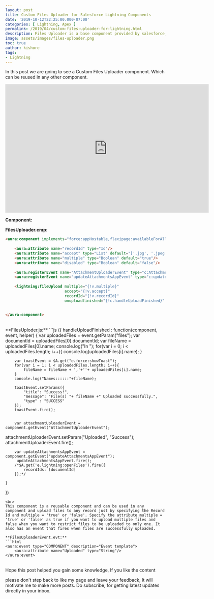 ```yaml
---
layout: post
title: Custom Files Uploader for Salesforce Lightning Components
date: '2019-10-12T22:25:00.000-07:00'
categories: [ Lightning, Apex ]
permalink: /2019/04/custom-files-uploader-for-lightning.html
description: Files Uploader is a base component provided by salesforce, using this let's build a Custom Files Uploader component which can be re-used in any component with ease.
image: assets/images/files-uploader.png
toc: true
author: kishore
tags:
- Lightning
---
```


In this post we are going to see a Custom Files Uploader component. Which can be reused in any other component.

<iframe allow="autoplay; fullscreen" allowfullscreen="" frameborder="0" height="404" src="https://player.vimeo.com/video/335663627" width="640"></iframe>  

**Component:**

**FilesUploader.cmp:**
```html
<aura:component implements="force:appHostable,flexipage:availableForAllPageTypes,flexipage:availableForRecordHome,force:hasRecordId,force:lightningQuickAction" access="global" >
 
    <aura:attribute name="recordId" type="Id"/>
    <aura:attribute name="accept" type="List" default="['.jpg', '.jpeg', '.pdf', '.zip']"/>
    <aura:attribute name="multiple" type="Boolean" default="true"/>
    <aura:attribute name="disabled" type="Boolean" default="false"/>
    
    <aura:registerEvent name="AttachmentUploaderEvent" type="c:AttachmentUploaderEvent"/>
    <aura:registerEvent name="updateAttachmentsAppEvent" type="c:updateAttachmentsAppEvent"/>
    
    <lightning:fileUpload multiple="{!v.multiple}" 
                          accept="{!v.accept}" 
                          recordId="{!v.recordId}" 
                          onuploadfinished="{!c.handleUploadFinished}" />
    
    
</aura:component>
```
<br>
**FilesUploder.js:**
```js
({
    handleUploadFinished : function(component, event, helper) {
        var uploadedFiles = event.getParam("files");
        var documentId = uploadedFiles[0].documentId;
        var fileName = uploadedFiles[0].name;
        console.log("In ");
        for(var i = 0; i < uploadedFiles.length; i++){
            console.log(uploadedFiles[i].name);
        }
        
        var toastEvent = $A.get("e.force:showToast");
        for(var i = 1; i < uploadedFiles.length; i++){
            fileName = fileName + ','+''+ uploadedFiles[i].name;
        }
        console.log("Names::::::"+fileName);
        
        toastEvent.setParams({
            "title": "Success!",
            "message": "File(s) "+ fileName +" Uploaded successfully.",
            "type" : "SUCCESS"
        });
        toastEvent.fire();
        
        
        var attachmentUploaderEvent = component.getEvent("AttachmentUploaderEvent");
   attachmentUploaderEvent.setParam("Uploaded", "Success");
         attachmentUploaderEvent.fire();
        
        
        var updateAttachmentsAppEvent = component.getEvent("updateAttachmentsAppEvent");
         updateAttachmentsAppEvent.fire();
        /*$A.get('e.lightning:openFiles').fire({
            recordIds: [documentId]
        });*/
        
    }
})
```
<br>
This component is a reusable component and can be used in any component and upload files to any record just by specifying the Record Id and multiple = 'true' or 'false'. Specify the attribute multiple = 'true' or 'false' as true if you want to upload multiple files and false when you want to restrict files to be uploaded to only one. It also has an event that fires when files are successfully uploaded.

**FilesUploaderEvent.evt:**
```html
<aura:event type="COMPONENT" description="Event template">
    <aura:attribute name="Uploaded" type="String"/>
</aura:event>
```
<br>
Hope this post helped you gain some knowledge, If you like the content

please don't step back to like my page and leave your feedback, It will motivate me to make more posts. Do subscribe, for getting latest updates directly in your inbox.